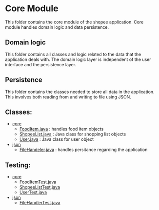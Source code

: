 # **Core Module**
This folder contains the core module of the shopee application. Core module handles domain logic and data persistence.

## **Domain logic**
This folder contains all classes and logic related to the data that the application deals with. The domain logic layer is independent of the user interface and the persistence layer. 

## **Persistence**
This folder contains the classes needed to store all data in the application. This involves both reading from and writing to file using JSON.

## **Classes:**
- [core](src/main/java/shopee/core)
    - [FoodItem.java](src/main/java/shopee/core/FoodItem.java) : handles food item objects
    - [ShopeeList.java](src/main/java/shopee/core/ShopeeList.java) : Java class for shopping list objects
    - [User.java](src/main/java/shopee/core/User.java) : Java class for user object
- [json](src/main/java/shopee/json)
    - [FileHandeler.java](src/main/java/shopee/json/FileHandeler.java) : handles persitance regarding the application


## **Testing:**
- [core](src/test/java/shopee/core)
    - [FoodItemTest.java](src/test/java/shopee/core/FoodItemTest.java)
    - [ShopeeListTest.java](src/test/java/shopee/core/ShopeeListTest.java)
    - [UserTest.java](src/test/java/shopee/core/UserTest.java)
- [json](src/test/java/shopee/json)
    - [FileHandlerTest.java](src/test/java/shopee/json/FileHandlerTest.java)




